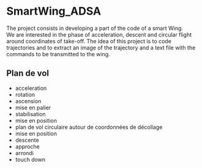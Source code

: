 # SmartWing_ADSA

The project consists in developing a part of the code of a smart Wing.  
We are interested in the phase of acceleration, descent and circular flight around coordinates of take-off.
The idea of this project is to code trajectories and to extract an image of the trajectory and a text file with the commands to be transmitted to the wing.

## Plan de vol

* acceleration
* rotation
* ascension
* mise en palier
* stabilisation
* mise en position
* plan de vol circulaire autour de coordonnées de décollage
* mise en position
* descente
* approche
* arrondi
* touch down
